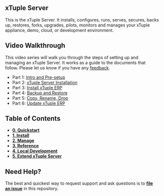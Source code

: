 ## xTuple Server

This is the xTuple Server. It installs, configures, runs, serves, secures, backs up, restores, forks, upgrades, pilots, monitors and manages your xTuple appliance, demo, cloud, or development environment.

## Video Walkthrough
This video series will walk you through the steps of setting up and managing an xTuple Server. It works as a guide to the documents that follow. Please let us know if you have any [feedback](https://github.com/xtuple/xtuple-server/issues).

- Part 1: [Intro and Pre-setup](http://player.vimeo.com/video/101962395)
- Part 2: [xTuple Server Installation](http://player.vimeo.com/video/101962397)
- Part 3: [Install xTuple ERP](http://player.vimeo.com/video/101962399)
- Part 4: [Backup and Restore](http://player.vimeo.com/video/101962401)
- Part 5: [Copy, Rename, Drop](http://player.vimeo.com/video/101962405)
- Part 6: [Update xTuple ERP](http://player.vimeo.com/video/102658318)




## Table of Contents
- **[0. Quickstart](https://github.com/xtuple/xtuple-server/wiki/0.-Quickstart)**
- **[1. Install](https://github.com/xtuple/xtuple-server/wiki/1.-Install)**
- **[2. Manage](https://github.com/xtuple/xtuple-server/wiki/2.-Manage)**
- **[3. Reference](https://github.com/xtuple/xtuple-server/wiki/3.-Reference)**
- **[4. Local Development](https://github.com/xtuple/xtuple-server/wiki/4.-Local-Development)**
- **[5. Extend xTuple Server](https://github.com/xtuple/xtuple-server/wiki/5.-Extend-xTuple-Server)**

## Need Help?

The best and quickest way to request support and ask questions is to [**file an issue**](https://github.com/xtuple/xtuple-server/issues?state=open) in this repository. 